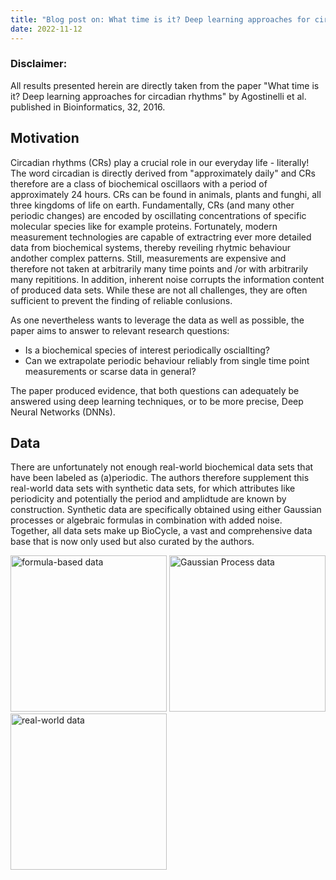 ```yaml
---
title: "Blog post on: What time is it? Deep learning approaches for circadian rhythms."
date: 2022-11-12
---
```


### Disclaimer: 
All results presented herein are directly taken from the paper "What time is it? Deep learning approaches for circadian rhythms" by Agostinelli et al. published in Bioinformatics, 32, 2016.
	
## Motivation
Circadian rhythms (CRs) play a crucial role in our everyday life - literally! The word circadian is directly derived from "approximately daily" and CRs therefore are a class of biochemical oscillaors with a period of approximately 24 hours. CRs can be found in animals, plants and funghi, all three kingdoms of life on earth.
Fundamentally, CRs (and many other periodic changes) are encoded by oscillating concentrations of specific molecular species like for example proteins. 
Fortunately, modern measurement technologies are capable of extractring ever more detailed data from biochemical systems, thereby reveiling rhytmic behaviour andother complex patterns. 
Still, measurements are expensive and therefore not taken at arbitrarily many time points and /or with arbitrarily many repititions. 
In addition, inherent noise corrupts the information content of produced data sets. 
While these are not all challenges, they are often sufficient to prevent the finding of reliable conlusions. 

As one nevertheless wants to leverage the data as well as possible, the paper aims to answer to relevant research questions:

* Is a biochemical species of interest periodically osciallting?
* Can we extrapolate periodic behaviour reliably from single time point measurements or scarse data in general?

The paper produced evidence, that both questions can adequately be answered using deep learning techniques, or to be more precise, Deep Neural Networks (DNNs).

## Data

There are unfortunately not enough real-world biochemical data sets that have been labeled as (a)periodic. The authors therefore supplement this real-world data sets with synthetic data sets, for which attributes like periodicity and potentially the period and amplidtude are known by construction. 
Synthetic data are specifically obtained using either Gaussian processes or algebraic formulas in combination with added noise.  
Together, all data sets make up BioCycle, a vast and comprehensive data base that is now only used but also curated by the authors. 

<img src="https://user-images.githubusercontent.com/59834752/207565278-f4744601-f887-4260-bbec-4be249ceadb9.jpg" alt="formula-based data" width="250"/>
<img src="https://user-images.githubusercontent.com/59834752/207566453-037f5fea-915a-4605-99bf-437c27aa21f0.jpg" alt="Gaussian Process data" width="250"/>
<img src="https://user-images.githubusercontent.com/59834752/207566609-a25962bf-37a8-439c-a8f5-98818b3e0462.jpg" alt="real-world data" width="250"/>

